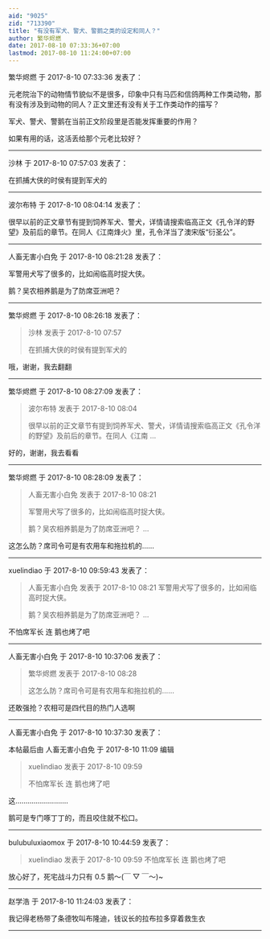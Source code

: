 ```yaml
---
aid: "9025"
zid: "713390"
title: "有没有军犬、警犬、警鹅之类的设定和同人？"
author: 繁华烬燃
date: 2017-08-10 07:33:36+07:00
lastmod: 2017-08-10 11:24:00+07:00
---
```


繁华烬燃 于 2017-8-10 07:33:36 发表了：

元老院治下的动物情节貌似不是很多，印象中只有马匹和信鸽两种工作类动物，那有没有涉及到动物的同人？正文里还有没有关于工作类动作的描写？

军犬、警犬、警鹅在当前正文阶段里是否能发挥重要的作用？

如果有用的话，这活丢给那个元老比较好？

---

沙林 于 2017-8-10 07:57:03 发表了：

在抓捕大侠的时侯有提到军犬的

---

波尔布特 于 2017-8-10 08:04:14 发表了：

很早以前的正文章节有提到饲养军犬、警犬，详情请搜索临高正文《孔令洋的野望》及前后的章节。在同人《江南烽火》里，孔令洋当了澳宋版“衍圣公”。

---

人畜无害小白免 于 2017-8-10 08:21:28 发表了：

军警用犬写了很多的，比如闹临高时捉大侠。

鹅？吴农相养鹅是为了防席亚洲吧？

---

繁华烬燃 于 2017-8-10 08:26:18 发表了：

> 沙林 发表于 2017-8-10 07:57
>
> 在抓捕大侠的时侯有提到军犬的

哦，谢谢，我去翻翻

---

繁华烬燃 于 2017-8-10 08:27:09 发表了：

> 波尔布特 发表于 2017-8-10 08:04
>
> 很早以前的正文章节有提到饲养军犬、警犬，详情请搜索临高正文《孔令洋的野望》及前后的章节。在同人《江南 ...

好的，谢谢，我去看看

---

繁华烬燃 于 2017-8-10 08:28:09 发表了：

> 人畜无害小白免 发表于 2017-8-10 08:21
>
> 军警用犬写了很多的，比如闹临高时捉大侠。
>
> 鹅？吴农相养鹅是为了防席亚洲吧？ ...

这怎么防？席司令可是有农用车和拖拉机的……

---

xuelindiao 于 2017-8-10 09:59:43 发表了：

> 人畜无害小白免 发表于 2017-8-10 08:21 军警用犬写了很多的，比如闹临高时捉大侠。
>
> 鹅？吴农相养鹅是为了防席亚洲吧？ ...

不怕席军长 连 鹅也烤了吧

---

人畜无害小白免 于 2017-8-10 10:37:06 发表了：

> 繁华烬燃 发表于 2017-8-10 08:28
>
> 这怎么防？席司令可是有农用车和拖拉机的……

还敢强抢？农相可是四代目的热门人选啊

---

人畜无害小白免 于 2017-8-10 10:37:30 发表了：

本帖最后由 人畜无害小白免 于 2017-8-10 11:09 编辑

> xuelindiao 发表于 2017-8-10 09:59
>
> 不怕席军长 连 鹅也烤了吧

这..........................

鹅可是专门啄丁丁的，而且咬住就不松口。

---

bulubuluxiaomox 于 2017-8-10 10:44:59 发表了：

> xuelindiao 发表于 2017-8-10 09:59 不怕席军长 连 鹅也烤了吧

放心好了，死宅战斗力只有 0.5 鹅～(￣ ▽ ￣～)~

---

赵学浩 于 2017-8-10 11:24:03 发表了：

我记得老杨带了条德牧叫布隆迪，钱议长的拉布拉多穿着救生衣

---
